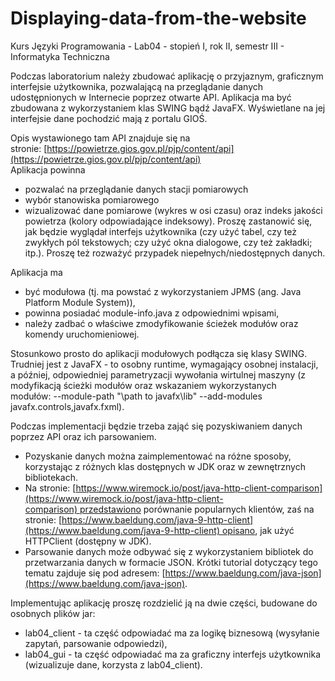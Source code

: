 # Displaying-data-from-the-website
Kurs Języki Programowania - Lab04 - stopień I, rok II, semestr III - Informatyka Techniczna

Podczas laboratorium należy zbudować aplikację o przyjaznym, graficznym interfejsie użytkownika, pozwalającą na przeglądanie danych udostępnionych w Internecie poprzez otwarte API. Aplikacja ma być zbudowana z wykorzystaniem klas SWING bądź JavaFX. Wyświetlane na jej interfejsie dane pochodzić mają z portalu GIOŚ. 

Opis wystawionego tam API znajduje się na stronie: [https://powietrze.gios.gov.pl/pjp/content/api](https://powietrze.gios.gov.pl/pjp/content/api)  
Aplikacja powinna 
- pozwalać na przeglądanie danych stacji pomiarowych
- wybór stanowiska pomiarowego
- wizualizować dane pomiarowe (wykres w osi czasu) oraz indeks jakości powietrza (kolory odpowiadające indeksowy). 
Proszę zastanowić się, jak będzie wyglądał interfejs użytkownika (czy użyć tabel, czy też zwykłych pól tekstowych; czy użyć okna dialogowe, czy też zakładki; itp.). Proszę też rozważyć przypadek niepełnych/niedostępnych danych.  
  
Aplikacja ma 
- być modułowa (tj. ma powstać z wykorzystaniem JPMS (ang. Java Platform Module System)),
- powinna posiadać module-info.java z odpowiednimi wpisami,
- należy zadbać o właściwe zmodyfikowanie ścieżek modułów oraz komendy uruchomieniowej.

Stosunkowo prosto do aplikacji modułowych podłącza się klasy SWING. Trudniej jest z JavaFX - to osobny runtime, wymagający osobnej instalacji, a później, odpowiedniej parametryzacji wywołania wirtulnej maszyny (z modyfikacją ścieżki modułów oraz wskazaniem wykorzystanych modułów: --module-path "\path to javafx\lib" --add-modules javafx.controls,javafx.fxml). 

Podczas implementacji będzie trzeba zająć się pozyskiwaniem danych poprzez API oraz ich parsowaniem.
- Pozyskanie danych można zaimplementować na różne sposoby, korzystając z różnych klas dostępnych w JDK oraz w zewnętrznych bibliotekach. 
- Na stronie: [https://www.wiremock.io/post/java-http-client-comparison](https://www.wiremock.io/post/java-http-client-comparison) przedstawiono porównanie popularnych klientów, zaś na stronie: [https://www.baeldung.com/java-9-http-client](https://www.baeldung.com/java-9-http-client) opisano, jak użyć HTTPClient (dostępny w JDK).
- Parsowanie danych może odbywać się z wykorzystaniem bibliotek do przetwarzania danych w formacie JSON. Krótki tutorial dotyczący tego tematu zajduje się pod adresem: [https://www.baeldung.com/java-json](https://www.baeldung.com/java-json).

Implementując aplikację proszę rozdzielić ją na dwie części, budowane do osobnych plików jar:
- lab04_client - ta część odpowiadać ma za logikę biznesową (wysyłanie zapytań, parsowanie odpowiedzi),
- lab04_gui - ta część odpowiadać ma za graficzny interfejs użytkownika (wizualizuje dane, korzysta z lab04_client).
